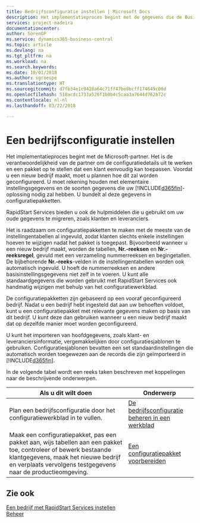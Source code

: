 ```yaml
---
title: Bedrijfsconfiguratie instellen | Microsoft Docs
description: Het implementatieproces begint met de gegevens die de Business Central-oplossing vereist. U bundelt al deze gegevens in configuratiepakketten.
services: project-madeira
documentationcenter: 
author: SorenGP
ms.service: dynamics365-business-central
ms.topic: article
ms.devlang: na
ms.tgt_pltfrm: na
ms.workload: na
ms.search.keywords: 
ms.date: 10/01/2018
ms.author: sgroespe
ms.translationtype: HT
ms.sourcegitcommit: d7fb34e1c9428a64c71ff47be8bcff174649c00d
ms.openlocfilehash: 518acdc1733a526f1b0b4c5caa3a7644d762b72c
ms.contentlocale: nl-nl
ms.lasthandoff: 03/22/2018

---
```

# <a name="set-up-company-configuration"></a>Een bedrijfsconfiguratie instellen
Het implementatieproces begint met de Microsoft-partner. Het is de verantwoordelijkheid van de partner om de configuratiedetails uit te werken en een pakket op te stellen dat een klant eenvoudig kan toepassen. Voordat u een nieuw bedrijf maakt, moet u plannen hoe dit zal worden geconfigureerd. U moet rekening houden met elementaire instellingsgegevens en de soorten gegevens die uw [!INCLUDE[d365fin](includes/d365fin_md.md)]-oplossing nodig zal hebben. U bundelt al deze gegevens in configuratiepakketten.

RapidStart Services bieden u ook de hulpmiddelen die u gebruikt om uw oude gegevens te migreren, zoals klanten en leveranciers.  

Het is raadzaam om configuratiepakketten te maken met de meeste van de instellingentabellen al ingevuld, zodat klanten slechts enkele instellingen hoeven te wijzigen nadat het pakket is toegepast. Bijvoorbeeld wanneer u een nieuw bedrijf maakt, worden de tabellen, **Nr.-reeksen** en **Nr.-reeksregel**, gevuld met een verzameling nummerreeksen en begingetallen. De bijbehorende **Nr.-reeks**-velden in de instellingentabellen worden ook automatisch ingevuld. U hoeft de nummerreeksen en andere basisinstellingsgegevens niet zelf in te voeren. U kunt alle standaardgegevens die worden gebruikt met RapidStart Services ook handmatig wijzigen met behulp van het configuratiewerkblad.  

De configuratiepakketten zijn gebaseerd op een vooraf geconfigureerd bedrijf. Nadat u een bedrijf hebt ingesteld dat aan uw behoeften voldoet, kunt u een configuratiepakket met relevante gegevens maken op basis van dit bedrijf. U kunt deze dan gebruiken wanneer u een nieuw bedrijf maakt dat op dezelfde manier moet worden geconfigureerd.  

U kunt het importeren van hoofdgegevens, zoals klant- en leveranciersinformatie, vergemakkelijken door configuratiesjablonen te gebruiken. Configuratiesjablonen bevatten een set standaardinstellingen die automatisch worden toegewezen aan de records die zijn geïmporteerd in [!INCLUDE[d365fin](includes/d365fin_md.md)].

In de volgende tabel wordt een reeks taken beschreven met koppelingen naar de beschrijvende onderwerpen.

|**Als u dit wilt doen**|**Onderwerp**|  
|------------|-------------|  
|Plan een bedrijfsconfiguratie door het configuratiewerkblad in te vullen.|[De bedrijfsconfiguratie beheren in een werkblad](admin-how-to-manage-company-configuration-in-a-worksheet.md)|  
|Maak een configuratiepakket, pas een pakket aan, wijs tabellen aan een pakket toe, controleer of bewerk bestaande klantgegevens, maak het nieuwe bedrijf en verplaats vervolgens testgegevens naar de productieomgeving.|[Een configuratiepakket voorbereiden](admin-how-to-prepare-a-configuration-package.md)| 

## <a name="see-also"></a>Zie ook  
[Een bedrijf met RapidStart Services instellen](admin-set-up-a-company-with-rapidstart.md)  
[Beheer](admin-setup-and-administration.md)

